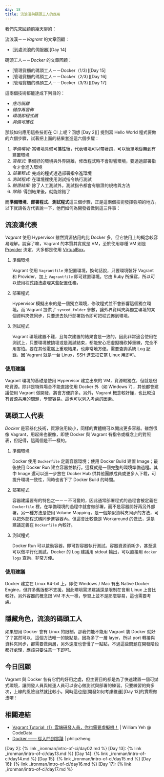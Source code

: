 ```yaml
---
day: 18
title: 流浪漢與碼頭工人的應用 
---
```


我們先來回顧前幾天聊的：

流浪漢－－*Vagrant* 的文章回顧：

* [到處流浪的伺服器][Day 14]

碼頭工人－－*Docker* 的文章回顧：

* [管理貨櫃的碼頭工人－－Docker（1/3）][Day 15]
* [管理貨櫃的碼頭工人－－Docker（2/3）][Day 16]
* [管理貨櫃的碼頭工人－－Docker（3/3）][Day 17]

這兩個技術都能達成下列目的：

* *應用隔離*
* *儲存再發佈*
* *環境即程式碼*
* *具備可攜性*

那該如何應用這些技術在 CI 上呢？回想 [Day 2][] 提到寫 Hello World 程式要做的六個步驟，試著把上面的結果套進這六個步驟：

1. *準備環境:* 當環境具備可攜性後，代表環境可以帶著跑，可以簡單地從無到有建置環境
2. *寫程式:* 準備好的環境與外界隔離，修改程式時不會影響環境，要透過部署指令才會進入環境
3. *部署程式:* 完成的程式透過部署指令進環境
4. *測試程式:* 在環境裡使用測試指令執行測試
5. *驗證結果:* 除了人工測試外，測試指令都會有驗證的規格與方法
6. *除錯:* 得到結果後，就能除錯了

而**準備環境**、**部署程式**、**測試程式**這三個步驟，正是這兩個技術發揮強項的地方。以下就請各方代表說一下，他們如何為開發者做到這三件事：

## 流浪漢代表

*Vagrant* 使用 Hypervisor 雖然資源佔用的比 Docker 多，但它使用上的概念較容易理解。說穿了嘛，Vagrant 的本質其實就是 VM，至於使用哪種 VM 則是 [Provider][Vagrant Provider] 決定，大多都是使用 [VirtualBox][]。

1.  準備環境

    Vagrant 使用 `Vagrantfile` 來配置環境，換句話說，只要環境裝好 Vagrant 和 Provider，加上 `Vagrantfile` 即可建置環境。它由 Ruby 所撰寫，所以可以使用程式語法處理某些配置任務。

2.  部署程式

    Hypervisor 模擬出來的是一個獨立環境，修改程式並不會影響這個獨立環境。而 Vagrant 提供了 `synced_folder` 參數，讓外界資料夾與獨立環境的某個資料夾做同步，只要進去執行部署指令即可把程式佈到環境。

3.  測試程式

    Vagrant 環境建置不難，且每次建置的結果會是一致的。因此非常適合使用在測試上，只要環境被搞壞或是測試結束，都能安心把虛擬機砍掉重練，完全不用害怕。要在其他電腦上重現結果，也非常地方便。需要查詢系統 Log 記錄，因 Vagrant 就是一台 Linux，SSH 進去把它當 Linux 用即可。

### 使用建議

Vagrant 環境的基礎是使用 Hypervisor 建立出來的 VM，資源較獨立，但就是很吃資源。除非是特殊場合不能直接使用 Docker 外（如 Windows 7），其他都會建議使用 Vagrant 做開發，將會方便許多。另外，Vagrant 概念較好懂，也比較沒有資源共用的問題，學習容易。這也可以列入考慮的因素。

## 碼頭工人代表

*Docker* 是容器化技術，資源佔用較小，同樣的實體機可以開出更多容器。雖然很像 Vagrant，用起來也很像，即使 Docker 與 Vagrant 有指令或概念上的對照表，但記得，這兩個是不一樣的。

1.  準備環境

    Docker 使用 `Dockerfile` 定義容器環境；使用 Docker Build 建置 Image；最後使用 Docker Run 建立容器並執行。這樣就是一個完整的環境準備過程。其中 Image 還可以進一步放在 Docker Hub 供其他團隊成員或更多人下載，可提升環境一致性，同時也省下了 Docker Build 的時間。

2.  部署程式

    容器建議要有的特色之一－－不可變的，因此通常部署程式的過程會被定義在 `Dockerfile` 裡，在準備環境的過程中就會做部署，而不是容器開好再另外部署。另一種方法是使用 Volume Mapping，是一個類似資料夾同步的方法，可以把外部程式碼同步進容器內。但這會比較像是 Workaround 的做法，還是建議定義在 `Dockerfile` 內較好。

3.  測試程式

    Docker Run 可以啟動容器，即可對容器執行測試。容器資源消耗少，甚至還可以做平行化測試。Docker 的 Log 建議用 stdout 輸出，可以直接用 `docker logs` 查詢，非常方便。

### 使用建議

Docker 建立在 Linux 64-bit 上，即使 Windows / Mac 有出 Native Docker Engine，但許多舊版都不支援。因此環境需求建議還是限制在會用 Linux 上會比較好。另外容器的概念跟 VM 不大一樣，學習上並不是那麼容易，這也需要考慮。

## 隱藏角色，流浪的碼頭工人

如果想用 Docker 會有 Linux 的限制，那我們能不能用 Vagrant 裝 Docker 就好了？當然可以，這個方法唯一的缺點是，因為多了一層 layer，所以 port 轉接與資料夾同步，都需要做兩層，另外速度也會慢了一點點，不過這些問題在開發階段都好處理，應該只要注意一下即可。

## 今日回顧

Vagrant 與 Docker 各有它們的好用之處，但主要目的都是為了快速建置一個可拋式環境，讓開發人員與維運人員可以安心做測試與部署的練習。只要練習的夠多次，上線的風險自然就比較小。同時這也是[開發如何考慮維運][Day 13]的實際做法唷！

## 相關連結

* [Vagrant Tutorial（1）雲端研發人員，你也需要虛擬機！](http://www.codedata.com.tw/social-coding/vagrant-tutorial-1-developer-and-vm) | William Yeh @ CodeData
* [Docker —— 從入門到實踐](https://www.gitbook.com/book/philipzheng/docker_practice) | philipzheng

[Vagrant Provider]: https://www.vagrantup.com/docs/providers/
[VirtualBox]: https://www.virtualbox.org/

[Day 2]: {% link _ironman/intro-of-ci/day02.md %}
[Day 13]: {% link _ironman/intro-of-ci/day13.md %}
[Day 14]: {% link _ironman/intro-of-ci/day14.md %}
[Day 15]: {% link _ironman/intro-of-ci/day15.md %}
[Day 16]: {% link _ironman/intro-of-ci/day16.md %}
[Day 17]: {% link _ironman/intro-of-ci/day17.md %}
